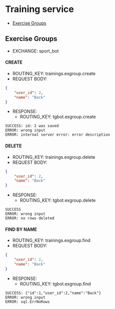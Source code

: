 # Training service
- [Exercise Groups](#exercise-groups)
## Exercise Groups
- EXCHANGE: sport_bot
#### CREATE
- ROUTING_KEY: trainings.exgroup.create
- REQUEST BODY:
```json
{
    "user_id": 2,
    "name": "Back"
}
```
- RESPONSE:
    - ROUTING_KEY: tgbot.exgroup.create
```text
SUCCESS: id: 2 was saved
ERROR: wrong input
ERROR: internal server error: error description
```
#### DELETE
- ROUTING_KEY: trainings.exgroup.delete
- REQUEST BODY:
```json
{
    "user_id": 2,
    "name": "Back"
}
```
- RESPONSE:
    - ROUTING_KEY: tgbot.exgroup.delete
```text
SUCCESS
ERROR: wrong input
ERROR: no rows deleted
```
#### FIND BY NAME
- ROUTING_KEY: trainings.exgroup.find
- REQUEST BODY:
```json
{
    "user_id": 2,
    "name": "Back"
}
```
- RESPONSE:
    - ROUTING_KEY: tgbot.exgroup.find
```text
SUCCESS: {"id":1,"user_id":2,"name":"Back"}
ERROR: wrong input
ERROR: sql.ErrNoRows
```